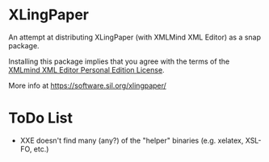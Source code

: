 # XLingPaper

An attempt at distributing XLingPaper (with XMLMind XML Editor) as a snap package.

Installing this package implies that you agree with the terms of the
[XMLmind XML Editor Personal Edition License](https://xmlmind.com/xmleditor/license_xxe_perso.html).

More info at https://software.sil.org/xlingpaper/

# ToDo List
- XXE doesn't find many (any?) of the "helper" binaries (e.g. xelatex, XSL-FO, etc.)
